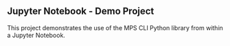## Jupyter Notebook - Demo Project

This project demonstrates the use of the MPS CLI Python library from within a Jupyter Notebook.

